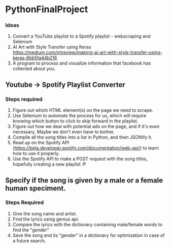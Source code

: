 # PythonFinalProject

### Ideas
1. Convert a YouTube playlist to a Spotify playlist - webscraping and Selenium 
2. AI Art with Style Transfer using Keras 
       https://medium.com/mlreview/making-ai-art-with-style-transfer-using-keras-8bb5fa44b216
3. A program to process and visualize information that facebook has collected about you. 

## Youtube -> Spotify Playlist Converter
### Steps required
1. Figure out which HTML element(s) on the page we need to scrape.
2. Use Selenium to automate the process for us, which will require knowing which button to click to skip forward in the playlist.
3. Figure out how we deal with potential ads on the page, and if it's even necessary. Maybe we don't even have to bother.
4. Compile all the song titles into a list in Python, and then JSONify it.
5. Read up on the Spotify API (https://beta.developer.spotify.com/documentation/web-api/) to learn how to use it properly.
6. Use the Spotify API to make a POST request with the song titles, hopefully creating a new playlist :P
## Specify if the song is given by a male or a female human speciment. 
### Steps Required 
1. Give the song name and artist. 
2. Find the lyrics using genius api. 
3. Compare the lyrics with the dictionary containing male/female words to find the "gender" 
4. Save the song and its "gender" in a dictionary for optimization in case of a future search.